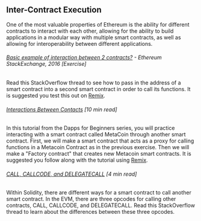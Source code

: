 ## Inter-Contract Execution

One of the most valuable properties of Ethereum is the ability for different contracts to interact with each other, allowing for the ability to build applications in a modular way with multiple smart contracts, as well as allowing for interoperability between different applications.

###### [Basic example of interaction between 2 contracts?](https://ethereum.stackexchange.com/questions/1599/basic-example-of-interaction-between-2-contracts)  - Ethereum StackExchange, 2016 \[Exercise\]

Read this StackOverflow thread to see how to pass in the address of a smart contract into a second smart contract in order to call its functions.  It is suggested you test this out on [Remix](https://remix.ethereum.org/).

###### [Interactions Between Contacts](https://dappsforbeginners.wordpress.com/tutorials/interactions-between-contracts/) \[10 min read\]

In this tutorial from the Dapps for Beginners series, you will practice interacting with a smart contract called MetaCoin through another smart contract.  First, we will make a smart contract that acts as a proxy for calling functions in a Metacoin Contract as in the previous exercise. Then we will make a "Factory contract" that creates new Metacoin smart contracts.  It is suggested you follow along with the tutorial using [Remix](https://remix.ethereum.org/).

###### [CALL, CALLCODE, and DELEGATECALL](https://ethereum.stackexchange.com/questions/3667/difference-between-call-callcode-and-delegatecall) \[4 min read\]

Within Solidity, there are different ways for a smart contract to call another smart contract.  In the EVM, there are three opcodes for calling other contracts, CALL, CALLCODE, and DELEGATECALL.  Read this StackOverflow thread to learn about the differences between these three opcodes.


